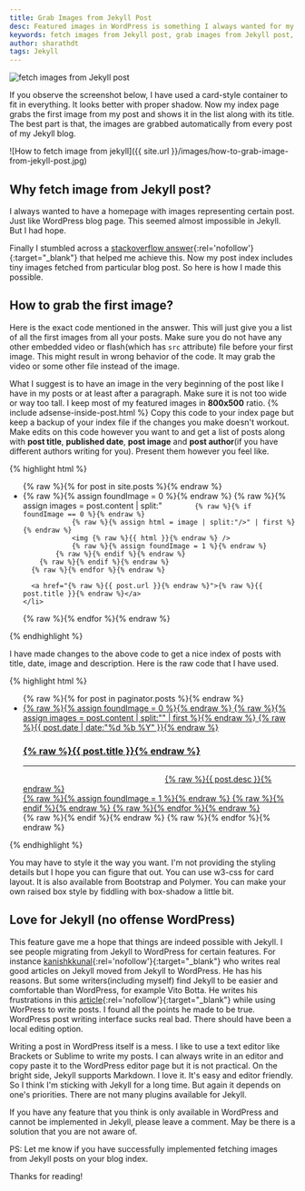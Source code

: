 ```yaml
---
title: Grab Images from Jekyll Post
desc: Featured images in WordPress is something I always wanted for my Jekyll blog as well. I liked how images to show up on the index page automatically. But I had no idea how to fetch images from Jekyll posts. Now my blog index uses this method through which the images are grabbed automatically from Jekyll posts. 
keywords: fetch images from Jekyll post, grab images from Jekyll post, get images from post Jekyll
author: sharathdt
tags: Jekyll
---
```


<img alt="fetch images from Jekyll post" title="grab images from Jekyll post" itemprop="thumbnailUrl" src="{{ site.url }}/images/how-to-fetch-images-from-jekyll-post.jpg">

If you observe the screenshot below, I have used a card-style container to fit in everything. It looks better with proper shadow. Now my index page grabs the first image from my post and shows it in the list along with its title. The best part is that, the images are grabbed automatically from every post of my Jekyll blog.

![How to fetch image from jekyll]({{ site.url }}/images/how-to-grab-image-from-jekyll-post.jpg)

## Why fetch image from Jekyll post?
I always wanted to have a homepage with images representing certain post. Just like WordPress blog page. This seemed almost impossible in Jekyll. But I had hope.

Finally I stumbled across a [stackoverflow answer](http://stackoverflow.com/questions/25463865/in-jekyll-how-do-i-grab-a-posts-first-image){:rel='nofollow'}{:target="_blank"} that helped me achieve this. Now my post index includes tiny images fetched from particular blog post. So here is how I made this possible.

## How to grab the first image?

Here is the exact code mentioned in the answer. This will just give you a list of all the first images from all your posts. Make sure you do not have any other embedded video or flash(which has ```src``` attribute) file before your first image. This might result in wrong behavior of the code. It may grab the video or some other file instead of the image.

What I suggest is to have an image in the very beginning of the post like I have in my posts or at least after a paragraph. Make sure it is not too wide or way too tall. I keep most of my featured images in **800x500** ratio. 
{% include adsense-inside-post.html %}
Copy this code to your index page but keep a backup of your index file if the changes you make doesn't workout. Make edits on this code however you want to and get a list of posts along with **post title**, **published date**, **post image** and **post author**(if you have different authors writing for you). Present them however you feel like. 

{% highlight html %}
<ul>
  {% raw %}{% for post in site.posts %}{% endraw %}
    <li>
      {% raw %}{% assign foundImage = 0 %}{% endraw %}
      {% raw %}{% assign images = post.content | split:"<img " %}{% endraw %}
      {% raw %}{% for image in images %}{% endraw %}
        {% raw %}{% if image contains 'src' %}{% endraw %}

            {% raw %}{% if foundImage == 0 %}{% endraw %}
                {% raw %}{% assign html = image | split:"/>" | first %}{% endraw %}
                <img {% raw %}{{ html }}{% endraw %} />
                {% raw %}{% assign foundImage = 1 %}{% endraw %}
            {% raw %}{% endif %}{% endraw %}
        {% raw %}{% endif %}{% endraw %}
      {% raw %}{% endfor %}{% endraw %}

      <a href="{% raw %}{{ post.url }}{% endraw %}">{% raw %}{{ post.title }}{% endraw %}</a>
    </li>
  {% raw %}{% endfor %}{% endraw %}
</ul>
{% endhighlight %}

I have made changes to the above code to get a nice index of posts with title, date, image and description. Here is the raw code that I have used.

{% highlight html %}
<ul id="posts">
	{% raw %}{% for post in paginator.posts %}{% endraw %}
 <a href="{% raw %}{{ post.url }}{% endraw %}">
    <li>
      <div>
        {% raw %}{% assign foundImage = 0 %}{% endraw %}
          {% raw %}{% assign images = post.content | split:"<img " %}{% endraw %}
              {% raw %}{% for image in images %}{% endraw %}
                {% raw %}{% if image contains 'src' %}{% endraw %}
                    {% raw %}{% if foundImage == 0 %}{% endraw %}
                    {% raw %}{% assign html = image | split:"/>" | first %}{% endraw %}
                    <time>{% raw %}{{ post.date | date:"%d %b %Y" }}{% endraw %}</time>
                    <h3>{% raw %}{{ post.title }}{% endraw %}</h3>
                    <hr>
                    <div><img width="250" {% raw %}{{ html }}{% endraw %} />{% raw %}{{ post.desc }}{% endraw %}</div>
                     {% raw %}{% assign foundImage = 1 %}{% endraw %}
                    {% raw %}{% endif %}{% endraw %}
             {% raw %}{% endfor %}{% endraw %}
        </div>
     </li>
 </a>
    {% raw %}{% endif %}{% endraw %} 
    {% raw %}{% endfor %}{% endraw %}
</ul>
{% endhighlight %}

You may have to style it the way you want. I'm not providing the styling details but I hope you can figure that out. You can use w3-css for card layout. It is also available from Bootstrap and Polymer. You can make your own raised box style by fiddling with box-shadow a little bit.

## Love for Jekyll (no offense WordPress)
This feature gave me a hope that things are indeed possible with Jekyll. I see people migrating from Jekyll to WordPress for certain features. For instance [kanishkkunal](https://codingtips.kanishkkunal.in/jekyll-to-wordpress/){:rel='nofollow'}{:target="_blank"} who writes real good articles on Jekyll moved from Jekyll to WordPress. He has his reasons. But some writers(including myself) find Jekyll to be easier and comfortable than WordPress, for example Vito Botta. He writes his frustrations in this [article](http://vitobotta.com/migrating-from-wordpress-to-jekyll-part-one-why-i-gave-up-on-wordpress/){:rel='nofollow'}{:target="_blank"} while using WorPress to write posts. I found all the points he made to be true. WordPress post writing interface sucks real bad. There should have been a local editing option.

Writing a post in WordPress itself is a mess. I like to use a text editor like Brackets or Sublime to write my posts. I can always write in an editor and copy paste it to the WordPress editor page but it is not practical. On the bright side, Jekyll supports Markdown. I love it. It's easy and editor friendly. So I think I'm sticking with Jekyll for a long time. But again it depends on one's priorities. There are not many plugins available for Jekyll.

If you have any feature that you think is only available in WordPress and cannot be implemented in Jekyll, please leave a comment. May be there is a solution that you are not aware of.

PS: Let me know if you have successfully implemented fetching images from Jekyll posts on your blog index.

Thanks for reading!